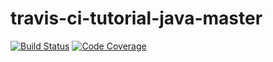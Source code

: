 # travis-ci-tutorial-java-master
[![Build Status](https://travis-ci.com/saiaung/travis-ci-tutorial-java-master.svg?branch=master)](https://travis-ci.com/saiaung/travis-ci-tutorial-java-master)
[![Code Coverage](https://codecov.io/github/joaomlneto/travis-ci-tutorial-java/coverage.svg)](https://codecov.io/gh/joaomlneto/travis-ci-tutorial-java)

